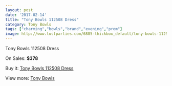 ```yaml
---
layout: post
date: '2017-02-14'
title: "Tony Bowls 112508 Dress"
category: Tony Bowls
tags: ["charming","bowls","brand","evening","prom"]
image: http://www.lustparties.com/6885-thickbox_default/tony-bowls-112508-dress.jpg
---
```

Tony Bowls 112508 Dress

On Sales: **$378**
<a href="https://www.lustparties.com/en/tony-bowls/2365-tony-bowls-112508-dress.html"><amp-img layout="responsive" width="600" height="600" src="//www.lustparties.com/6885-thickbox_default/tony-bowls-112508-dress.jpg" alt="Tony Bowls 112508 Dress 0" /></a>
<a href="https://www.lustparties.com/en/tony-bowls/2365-tony-bowls-112508-dress.html"><amp-img layout="responsive" width="600" height="600" src="//www.lustparties.com/6886-thickbox_default/tony-bowls-112508-dress.jpg" alt="Tony Bowls 112508 Dress 1" /></a>
<a href="https://www.lustparties.com/en/tony-bowls/2365-tony-bowls-112508-dress.html"><amp-img layout="responsive" width="600" height="600" src="//www.lustparties.com/6887-thickbox_default/tony-bowls-112508-dress.jpg" alt="Tony Bowls 112508 Dress 2" /></a>
<a href="https://www.lustparties.com/en/tony-bowls/2365-tony-bowls-112508-dress.html"><amp-img layout="responsive" width="600" height="600" src="//www.lustparties.com/6888-thickbox_default/tony-bowls-112508-dress.jpg" alt="Tony Bowls 112508 Dress 3" /></a>
<a href="https://www.lustparties.com/en/tony-bowls/2365-tony-bowls-112508-dress.html"><amp-img layout="responsive" width="600" height="600" src="//www.lustparties.com/6889-thickbox_default/tony-bowls-112508-dress.jpg" alt="Tony Bowls 112508 Dress 4" /></a>

Buy it: [Tony Bowls 112508 Dress](https://www.lustparties.com/en/tony-bowls/2365-tony-bowls-112508-dress.html "Tony Bowls 112508 Dress")

View more: [Tony Bowls](https://www.lustparties.com/en/5-tony-bowls "Tony Bowls")
